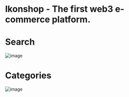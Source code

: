 # Ikonshop - The first web3 e-commerce platform. 

# Search

![image](https://user-images.githubusercontent.com/76409084/199653282-7e3a3423-be77-4b69-bfe6-5ef6b339af15.png)

# Categories

![image](https://user-images.githubusercontent.com/76409084/199653360-7ac28727-ccd8-480e-a068-b44c5584f119.png)
 

